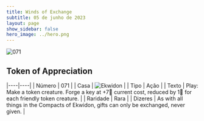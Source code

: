 ```yaml
---
title: Winds of Exchange
subtitle: 05 de junho de 2023
layout: page
show_sidebar: false
hero_image: ../hero.png
---
```


![071](https://mastervault-storage-prod.s3.amazonaws.com/media/card_front/en/600_071_be2b3fb5ed33_en.png)


## Token of Appreciation

|----|----|
| Número | 071 |
| Casa | ![Ekwidon](https://archonarcana.com/images/thumb/3/31/Ekwidon.png/25px-Ekwidon.png "Ekwidon") |
| Tipo | Ação |
| Texto | Play: Make a token creature. Forge a key at +7 current cost, reduced by 1 for each friendly token creature.  |
| Raridade | Rara |
| Dizeres | As with all things in the Compacts of Ekwidon, gifts can only be exchanged, never given.  |
